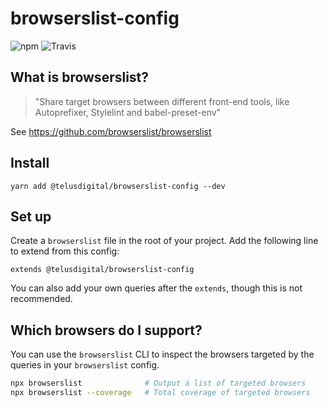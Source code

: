 # browserslist-config

![npm](https://img.shields.io/npm/v/@telusdigital/browserslist-config.svg?style=flat-square)
![Travis](https://img.shields.io/travis/telusdigital/browserslist-config.svg?style=flat-square)

## What is browserslist?

> "Share target browsers between different front-end tools, like Autoprefixer, Stylelint and babel-preset-env"

See https://github.com/browserslist/browserslist

## Install

```
yarn add @telusdigital/browserslist-config --dev
```

## Set up

Create a `browserslist` file in the root of your project.
Add the following line to extend from this config:

```
extends @telusdigital/browserslist-config
```

You can also add your own queries after the `extends`, though this is not recommended.

## Which browsers do I support?

You can use the `browserslist` CLI to inspect the browsers targeted by the queries in your `browserslist` config.

```bash
npx browserslist              # Output a list of targeted browsers
npx browserslist --coverage   # Total coverage of targeted browsers
```
